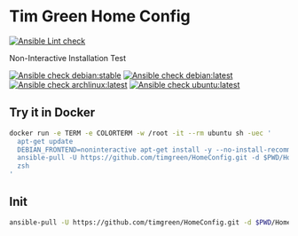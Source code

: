 # Tim Green Home Config

[![Ansible Lint check](https://github.com/timgreen/HomeConfig/actions/workflows/ansible-linting-check.yml/badge.svg)](https://github.com/timgreen/HomeConfig/actions/workflows/ansible-linting-check.yml)

Non-Interactive Installation Test

[![Ansible check debian:stable](https://github.com/timgreen/HomeConfig/actions/workflows/ansible-debian-stable.yml/badge.svg)](https://github.com/timgreen/HomeConfig/actions/workflows/ansible-debian-stable.yml)
[![Ansible check debian:latest](https://github.com/timgreen/HomeConfig/actions/workflows/ansible-debian-latest.yml/badge.svg)](https://github.com/timgreen/HomeConfig/actions/workflows/ansible-debian-latest.yml)
[![Ansible check archlinux:latest](https://github.com/timgreen/HomeConfig/actions/workflows/ansible-archlinux-latest.yml/badge.svg)](https://github.com/timgreen/HomeConfig/actions/workflows/ansible-archlinux-latest.yml)
[![Ansible check ubuntu:latest](https://github.com/timgreen/HomeConfig/actions/workflows/ansible-ubuntu-latest.yml/badge.svg)](https://github.com/timgreen/HomeConfig/actions/workflows/ansible-ubuntu-latest.yml)

## Try it in Docker

```sh
docker run -e TERM -e COLORTERM -w /root -it --rm ubuntu sh -uec '
  apt-get update
  DEBIAN_FRONTEND=noninteractive apt-get install -y --no-install-recommends ansible git
  ansible-pull -U https://github.com/timgreen/HomeConfig.git -d $PWD/HomeConfig --tags mini,cli --accept-host-key
  zsh
'
```

## Init

```sh
ansible-pull -U https://github.com/timgreen/HomeConfig.git -d $PWD/HomeConfig --tags mini,cli --ask-become-pass --accept-host-key
```
